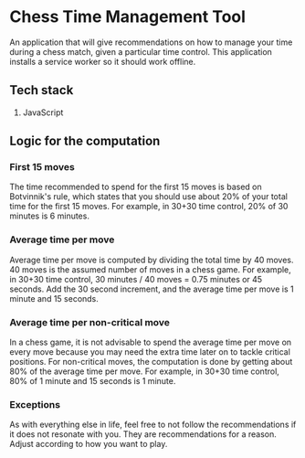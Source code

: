 # Chess Time Management Tool

An application that will give recommendations on how to manage your time during a chess match, given a particular time control. This application installs a service worker so it should work offline.

## Tech stack

1. JavaScript

## Logic for the computation

### First 15 moves

The time recommended to spend for the first 15 moves is based on Botvinnik's rule, which states that you should use about 20% of your total time for the first 15 moves. For example, in 30+30 time control, 20% of 30 minutes is 6 minutes.

### Average time per move

Average time per move is computed by dividing the total time by 40 moves. 40 moves is the assumed number of moves in a chess game. For example, in 30+30 time control, 30 minutes / 40 moves = 0.75 minutes or 45 seconds. Add the 30 second increment, and the average time per move is 1 minute and 15 seconds.

### Average time per non-critical move

In a chess game, it is not advisable to spend the average time per move on every move because you may need the extra time later on to tackle critical positions. For non-critical moves, the computation is done by getting about 80% of the average time per move. For example, in 30+30 time control, 80% of 1 minute and 15 seconds is 1 minute.

### Exceptions

As with everything else in life, feel free to not follow the recommendations if it does not resonate with you. They are recommendations for a reason. Adjust according to how you want to play.
